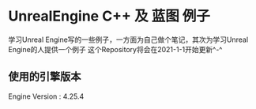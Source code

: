 # UnrealEngine C++ 及 蓝图 例子
学习Unreal Engine写的一些例子，一方面为自己做个笔记，其次为学习Unreal Engine的人提供一个例子 这个Repository将会在2021-1-1开始更新^-^

## 使用的引擎版本

Engine Version : 4.25.4